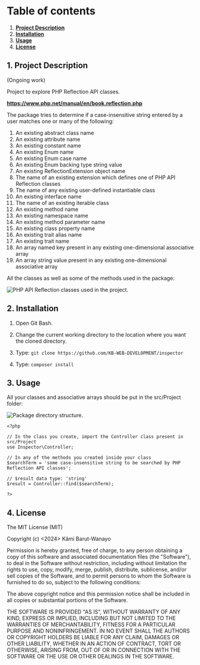 # Table of contents
1. [**Project Description**](#description)
2. [**Installation**](#installation)
3. [**Usage**](#usage)
4. [**License**](#license)

## 1. Project Description <a name="description"></a>

(Ongoing work)

Project to explore PHP Reflection API classes.

**https://www.php.net/manual/en/book.reflection.php**

The package tries to determine if a case-insensitive string entered by a user matches one or many of the following: 

1. An existing abstract class name
2. An existing attribute name
3. An existing constant name
4. An existing Enum name 
5. An existing Enum case name 
6. An existing Enum backing type string value 
7. An existing ReflectionExtension object name
8. The name of an existing extension which defines one of PHP API Reflection classes
9. The name of any existing user-defined instantiable class 
10. An existing interface name 
11. The name of an existing iterable class
12. An existing method name 
13. An existing namespace name
14. An existing method parameter name 
15. An existing class property name
16. An existing trait alias name
17. An existing trait name
18. An array named key present in any existing one-dimensional associative array 
19. An array string value present in any existing one-dimensional associative array 

All the classes as well as some of the methods used in the package:

![PHP API Reflection classes used in the project.](https://i.ibb.co/rt1wDWL/project-image1.png 'PHP API Reflection classes used in the project')

## 2. Installation <a name="installation"></a>

1. Open Git Bash.

2. Change the current working directory to the location where you want the cloned directory.

3. Type: `git clone https://github.com/KB-WEB-DEVELOPMENT/inspector`

4. Type: `composer install` 

## 3. Usage <a name="usage"></a>

All your classes and associative arrays should be put in the src/Project folder:

![Package directory structure.](https://i.ibb.co/m5jzjFp/project-image2.png 'Package directory structure')


```
<?php

// In the class you create, import the Controller class present in src/Project
use Inspector\Controller;

// In any of the methods you created inside your class
$searchTerm = 'some case-insensitive string to be searched by PHP Reflection API classes';
		
// $result data type: 'string'
$result = Controller::find($searchTerm); 

?>
```

## 4. License <a name="license"></a>

The MIT License (MIT)

Copyright (c) <2024> Kâmi Barut-Wanayo

Permission is hereby granted, free of charge, to any person obtaining a copy
of this software and associated documentation files (the "Software"), to deal
in the Software without restriction, including without limitation the rights
to use, copy, modify, merge, publish, distribute, sublicense, and/or sell
copies of the Software, and to permit persons to whom the Software is
furnished to do so, subject to the following conditions:

The above copyright notice and this permission notice shall be included in
all copies or substantial portions of the Software.

THE SOFTWARE IS PROVIDED "AS IS", WITHOUT WARRANTY OF ANY KIND, EXPRESS OR
IMPLIED, INCLUDING BUT NOT LIMITED TO THE WARRANTIES OF MERCHANTABILITY,
FITNESS FOR A PARTICULAR PURPOSE AND NONINFRINGEMENT. IN NO EVENT SHALL THE
AUTHORS OR COPYRIGHT HOLDERS BE LIABLE FOR ANY CLAIM, DAMAGES OR OTHER
LIABILITY, WHETHER IN AN ACTION OF CONTRACT, TORT OR OTHERWISE, ARISING FROM,
OUT OF OR IN CONNECTION WITH THE SOFTWARE OR THE USE OR OTHER DEALINGS IN
THE SOFTWARE.
